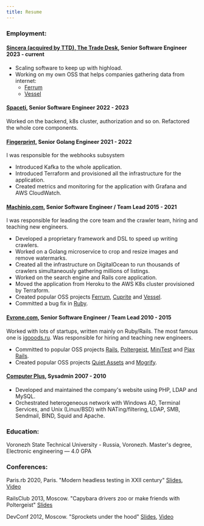 ```yaml
---
title: Resume
---
```


### Employment:

#### <a href="https://sincera.io/" target="_blank">Sincera (acquired by TTD), The Trade Desk</a>, __Senior Software Engineer__ <span class="year float-right">2023 - current</span>

- Scaling software to keep up with highload.
- Working on my own OSS that helps companies gathering data from internet:
  - <a href="https://github.com/rubycdp/ferrum" target="_blank">Ferrum</a>
  - <a href="https://github.com/rubycdp/vessel" target="_blank">Vessel</a>

#### <a href="https://www.spaceti.com/" target="_blank">Spaceti</a>, __Senior Software Engineer__ <span class="year float-right">2022 - 2023</span>

Worked on the backend, k8s cluster, authorization and so on. Refactored the whole core components.

#### <a href="https://fingerprint.com" target="_blank">Fingerprint</a>, __Senior Golang Engineer__ <span class="year float-right">2021 - 2022</span>

I was responsible for the webhooks subsystem

- Introduced Kafka to the whole application.
- Introduced Terraform and provisioned all the infrastructure for the application.
- Created metrics and monitoring for the application with Grafana and AWS CloudWatch.

#### <a href="https://machinio.com" target="_blank">Machinio.com</a>, __Senior Software Engineer / Team Lead__ <span class="year float-right">2015 - 2021</span>

I was responsible for leading the core team and the crawler team, hiring and teaching new engineers.

- Developed a proprietary framework and DSL to speed up writing crawlers.
- Worked on a Golang microservice to crop and resize images and remove watermarks.
- Created all the infrastructure on DigitalOcean to run thousands of crawlers simultaneously gathering millions of
listings.
- Worked on the search engine and Rails core application.
- Moved the application from Heroku to the AWS K8s cluster provisioned by Terraform.
- Created popular OSS projects <a href="https://github.com/rubycdp/ferrum" target="_blank">Ferrum</a>,
<a href="https://github.com/rubycdp/cuprite" target="_blank">Cuprite</a> and
<a href="https://github.com/rubycdp/vessel" target="_blank">Vessel</a>.
- Committed a bug fix in <a href="https://github.com/ruby/ruby/pull/1475" target="_blank">Ruby</a>.

#### <a href="https://evrone.com" target="_blank">Evrone.com</a>, __Senior Software Engineer / Team Lead__ <span class="year float-right">2010 - 2015</span>

Worked with lots of startups, written mainly on Ruby/Rails. The most famous one is <a href="https://igooods.ru/" target="_blank">igooods.ru</a>. Was
responsible for hiring and teaching new engineers.

- Committed to popular OSS projects <a href="http://contributors.rubyonrails.org/contributors/dmitry-vorotilin/commits" target="_blank">Rails</a>,
<a href="https://github.com/teampoltergeist/poltergeist/commits/master?author=route" target="_blank">Poltergeist</a>,
<a href="https://github.com/seattlerb/minitest/search?q=route&type=Commits" target="_blank">MiniTest</a> and
<a href="https://github.com/rails/pjax_rails/commits/master?author=route" target="_blank">Pjax Rails</a>.
- Created popular OSS projects <a href="https://github.com/evrone/quiet_assets/commits/master?author=route" target="_blank">Quiet Assets</a> and
<a href="https://github.com/elixir-mogrify/mogrify" target="_blank">Mogrify</a>.


#### [Computer Plus](), __Sysadmin__ <span class="year float-right">2007 - 2010</span>

- Developed and maintained the company's website using PHP, LDAP and MySQL.
- Orchestrated heterogeneous network with Windows AD, Terminal Services, and Unix (Linux/BSD) with NATing/filtering,
LDAP, SMB, Sendmail, BIND, Squid and Apache.

### Education:
Voronezh State Technical University - Russia, Voronezh.
Master's degree, Electronic engineering — 4.0 GPA

### Conferences:
Paris.rb 2020, Paris. "Modern headless testing in XXII century"
<a href="https://docs.google.com/presentation/d/1c0qqWfhqzE6anMHxg5qKEYubnZA1GKEuZ-wHWJTYwEI/edit#slide=id.g76790d646e_1_0" target="_blank">Slides</a>,
<a href="https://www.youtube.com/watch?v=W1gRysJE5og&ab_channel=parisrb" target="_blank">Video</a>

RailsClub 2013, Moscow. "Capybara drivers zoo or make friends with Poltergeist"
<a href="https://github.com/route/railsclub_2013" target="_blank">Slides</a>

DevConf 2012, Moscow. "Sprockets under the hood"
<a href="https://docs.google.com/presentation/d/1Paqm3uDVYFNGvfg5GXcwHD4hMQr8az0Jdr4-EUIVFn4/edit" target="_blank">Slides</a>,
<a href="http://www.youtube.com/watch?v=2t4SfcL8KMc" target="_blank">Video</a>

